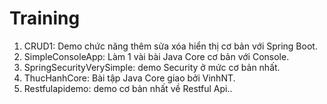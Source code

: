 # Training
1. CRUD1: Demo chức năng thêm sửa xóa hiển thị cơ bản với Spring Boot.
2. SimpleConsoleApp: Làm 1 vài bài Java Core cơ bản với Console.
3. SpringSecurityVerySimple: demo Security ở mức cơ bản nhất.
4. ThucHanhCore: Bài tập Java Core giao bởi VinhNT.
5. Restfulapidemo: demo cơ bản nhất về Restful Api..
